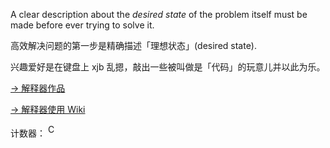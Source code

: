 A clear description about the *desired state* of the problem itself must be made before ever trying to solve it.

高效解决问题的第一步是精确描述「理想状态」(desired state).

兴趣爱好是在键盘上 xjb 乱摁，敲出一些被叫做是「代码」的玩意儿并以此为乐。

[-> 解释器作品](https://github.com/hsiaofongw/expression-evaluator)

[-> 解释器使用 Wiki](https://github.com/hsiaofongw/expression-evaluator/wiki/%E8%A1%A8%E8%BE%BE%E5%BC%8F%E6%B1%82%E5%80%BC%E5%99%A8%E4%BD%BF%E7%94%A8%E6%95%99%E7%A8%8B)

计数器：
<img src="https://exploro.one/digit-image-counter/my-github-homepage-counter" alt="Counter" style="height: 20px; width: 10px;"/>
